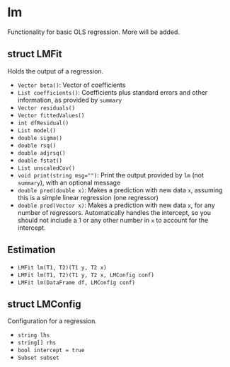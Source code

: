 # lm

Functionality for basic OLS regression. More will be added.

## struct LMFit

Holds the output of a regression.

- `Vector beta()`: Vector of coefficients
- `List coefficients()`: Coefficients plus standard errors and other information, as provided by `summary`
- `Vector residuals()`
-	`Vector fittedValues()`
- `int dfResidual()`
-	`List model()`
-	`double sigma()`
-	`double rsq()`
-	`double adjrsq()`
-	`double fstat()`	
-	`List unscaledCov()`
- `void print(string msg="")`: Print the output provided by `lm` (not `summary`), with an optional message
- `double pred(double x)`: Makes a prediction with new data `x`, assuming this is a simple linear regression (one regressor)
- `double pred(Vector x)`: Makes a prediction with new data `x`, for any number of regressors. Automatically handles the intercept, so you should not include a 1 or any other number in `x` to account for the intercept.

## Estimation

- `LMFit lm(T1, T2)(T1 y, T2 x)`
- `LMFit lm(T1, T2)(T1 y, T2 x, LMConfig conf)`
- `LMFit lm(DataFrame df, LMConfig conf)`

## struct LMConfig

Configuration for a regression.

- `string lhs`
- `string[] rhs`
- `bool intercept = true`
- `Subset subset`


